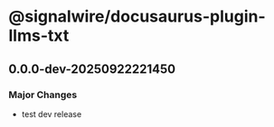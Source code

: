 # @signalwire/docusaurus-plugin-llms-txt

## 0.0.0-dev-20250922221450

### Major Changes

- test dev release
